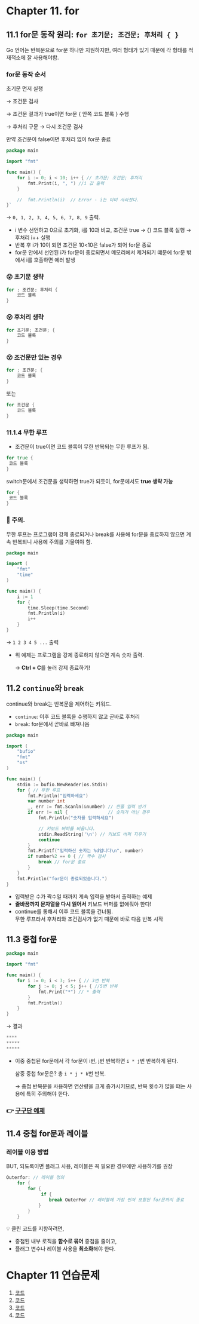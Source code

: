 # Chapter 11. for
## **11.1 for문 동작 원리:** `for 초기문; 조건문; 후처리 { }`

Go 언어는 반복문으로 for문 하나만 지원하지만, 여러 형태가 있기 때문에 각 형태를 적재적소에 잘 사용해야함.

### for문 동작 순서

초기문 먼저 실행    

→ 조건문 검사 

→ 조건문 결과가 true이면 for문 { 안쪽 코드 블록 } 수행 

→ 후처리 구문 → 다시 조건문 검사

만약 조건문이 false이면 후처리 없이 for문 종료

```go
package main

import "fmt"

func main() {
	for i := 0; i < 10; i++ { // 초기문; 조건문; 후처리
		fmt.Print(i, ", ") //i 값 출력
	}

	//  fmt.Println(i)  // Error - i는 이미 사라졌다.
}`
```

→ `0, 1, 2, 3, 4, 5, 6, 7, 8, 9` 출력.

- i 변수 선언하고 0으로 초기화, i를 10과 비교, 조건문 true → {} 코드 블록 실행 → 후처리 i++ 실행
- 반복 후 i가 10이 되면 조건문 10<10은 false가 되어 for문 종료
- for문 안에서 선언된 i가 for문이 종료되면서 메모리에서 제거되기 떄문에 for문 밖에서 i를 호출하면 에러 발생

### 😮 **초기문 생략**

```go
for ; 조건문; 후처리 {
	코드 블록
}
```

### 😮 **후처리 생략**

```go
for 초기문; 조건문; {
	코드 블록
}
```

### 😮 **조건문만 있는 경우**

```go
for ; 조건문; {
	코드 블록
}
```

또는

```go
for 조건문 {
	코드 블록
}
```

### **11.1.4 무한 루프**

- 조건문이 true이면 코드 블록이 무한 반복되는 무한 루프가 됨.

```go
for true {
 코드 블록
}
```

switch문에서 조건문을 생략하면 true가 되듯이, for문에서도 **true 생략 가능**

```go
for {
 코드 블록
}
```

### 📌 주의.

무한 루프는 프로그램이 강제 종료되거나 break를 사용해 for문을 종료하지 않으면 계속 반복되니 사용에 주의를 기울여야 함.

```go
package main

import (
	"fmt"
	"time"
)

func main() {
	i := 1
	for {
		time.Sleep(time.Second)
		fmt.Println(i)
		i++
	}
}
```

→ `1 2 3 4 5 ...` 출력

- 위 예제는 프로그램을 강제 종료하지 않으면 계속 숫자 출력.
    
    → **Ctrl + C**를 눌러 강제 종료하기!
    

## **11.2 `continue`와 `break`**

continue와 break는 반복문을 제어하는 키워드.   

- `continue`: 이후 코드 블록을 수행하지 않고 곧바로 후처리
- `break`: for문에서 곧바로 빠져나옴

```go
package main

import (
	"bufio"
	"fmt"
	"os"
)

func main() {
	stdin := bufio.NewReader(os.Stdin)
	for { // 무한 루프
		fmt.Println("입력하세요")
		var number int
		_, err := fmt.Scanln(&number) // 한줄 입력 받기
		if err != nil {               // 숫자가 아닌 경우
			fmt.Println("숫자를 입력하세요")

			// 키보드 버퍼를 비웁니다.
			stdin.ReadString('\n') // 키보드 버퍼 지우기
			continue
		}
		fmt.Printf("입력하신 숫자는 %d입니다\n", number)
		if number%2 == 0 { // 짝수 검사
			break // for문 종료
		}
	}
	fmt.Println("for문이 종료되었습니다.")
}
```

- 입력받은 수가 짝수일 때까지 계속 입력을 받아서 출력하는 예제
- **줄바꿈까지 문자열을 다시 읽어서** 키보드 버퍼를 없애줘야 한다!
- continue를 통해서 이후 코드 블록을 건너뜀.    
무한 루프라서 후처리와 조건검사가 없기 때문에 바로 다음 반복 시작

## **11.3 중첩 for문**

```go
package main

import "fmt"

func main() {
	for i := 0; i < 3; i++ { // 3번 반복
		for j := 0; j < 5; j++ { //5번 반복
			fmt.Print("*") // * 출력
		}
		fmt.Println()
	}
}
```

→ 결과 

```go
****
*****
*****
```

- 이중 중첩된 for문에서 각 for문이 i번, j번 반복하면 `i * j`번 반복하게 된다.
    
    삼중 중첩 for문은? 총 `i * j * k`번 반복.     
    
    → 중첩 반복문을 사용하면 연산량을 크게 증가시키므로, 반복 횟수가 많을 떄는 사용에 특히 주의해야 한다.
### 👉 [구구단 예제](ex11.06/ex11.06.go)

## 11.4 중첩 for문과 레이블
### 레이블 이용 방법

BUT, 되도록이면 플래그 사용, 레이블은 꼭 필요한 경우에만 사용하기를 권장

```go
Outerfor: // 레이블 정의
    for {
        for {
             if {
                break OuterFor // 레이블에 가장 먼저 포함된 for문까지 종료
            }   
        }
    }
```

💡 클린 코드를 지향하려면, 

- 중첩된 내부 로직을 **함수로 묶어** 중첩을 줄이고,   
- 플래그 변수나 레이블 사용을 **최소화**해야 한다.
# Chapter 11 연습문제
1. [코드](prob1/prob1.go)
2. [코드](prob2/prob2.go)
3. [코드](prob3/prob3.go)
4. [코드](prob4/prob4.go)
